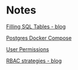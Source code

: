 # Notes

[Filling SQL Tables - blog](https://levelup.gitconnected.com/creating-and-filling-a-postgres-db-with-docker-compose-e1607f6f882f)

[Postgres Docker Compose](https://geshan.com.np/blog/2021/12/docker-postgres/)

[User Permissions](https://stackoverflow.com/a/10311479)

[RBAC strategies - blog](https://axellarsson.com/blog/rbac-and-nodejs/)
